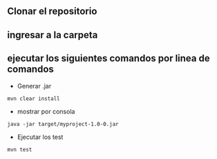 ## Clonar el repositorio

## ingresar a la carpeta


## ejecutar los siguientes comandos por linea de comandos

- Generar .jar
```
mvn clear install
```

- mostrar por consola
```
java -jar target/myproject-1.0-0.jar
```

- Ejecutar los test
```
mvn test
```
